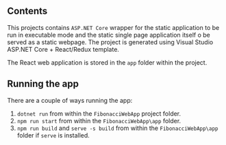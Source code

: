 ## Contents

This projects contains `ASP.NET Core` wrapper for the static application to be run in executable mode and the static single page application itself o be served as a static webpage.
The project is generated using Visual Studio ASP.NET Core + React/Redux template.

The React web application is stored in the `app` folder within the project.

## Running the app

There are a couple of ways running the app:

 1. `dotnet run` from within the `FibonacciWebApp` project folder.
 2. `npm run start` from within the `FibonacciWebApp\app` folder.
 3. `npm run build` and `serve -s build` from within the `FibonacciWebApp\app` folder if `serve` is installed.